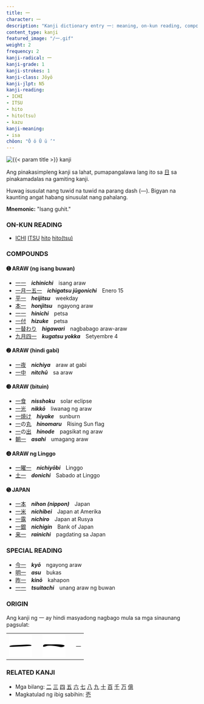 ```yaml
---
title: 一
character: 一
description: "Kanji dictionary entry 一: meaning, on-kun reading, compounds, origin, related kanji"
content_type: kanji
featured_image: "/一.gif"
weight: 2
frequency: 2
kanji-radical: 一
kanji-grade: 1
kanji-strokes: 1
kanji-class: Jōyō
kanji-jlpt: N5
kanji-reading:
- ICHI
- ITSU
- hito
- hito(tsu)
- kazu
kanji-meaning:
- isa
chōon: "Ō ō Ū ū ’"
---
```

[//]: # (Don't edit the line below.)
<img class="kanji" alt="{{< param title >}} kanji" src="{{< param title >}}.gif">

Ang pinakasimpleng kanji sa lahat, pumapangalawa lang ito sa [日](../日) sa pinakamadalas na gamiting kanji.

Huwag isusulat nang tuwid na tuwid na parang dash (―). Bigyan na kaunting angat habang sinusulat nang pahalang.

**Mnemonic:** "Isang guhit."

### ON-KUN READING

[//]: # (Don't edit the line below. ON-KUN READING code is automatically generated.)
- [ICHI](../../kanji-reading/ichi) [ITSU](../../kanji-reading/itsu) [hito](../../kanji-reading/hito) [hito(tsu)](../../kanji-reading/hito(tsu))

### COMPOUNDS

#### ➊ **ARAW** (ng isang buwan)
  - [一](../一)[一](../一)　***ichinichi***　isang araw
  - [一](../一)[月](../月)[一](../一)[五](../五)[一](../一)　***ichigatsu jūgonichi***　Enero 15
  - [平](../平)[一](../一)　***heijitsu***　weekday
  - [本](../本)[一](../一)　***honjitsu***　ngayong araw 
  - [一](../一)[一](../一)　***hinichi***　petsa
  - [一](../一)[付](../付)　***hizuke***　petsa
  - [一](../一)[替わり](../替)　***higawari***　nagbabago araw-araw
  - [九](../九)[月](../月)[四](../四)[一](../一)　***kugatsu yokka***　Setyembre 4
  

#### ➋ **ARAW** (hindi gabi)
  - [一](../一)[夜](../夜)　***nichiya***　araw at gabi
  - [一](../一)[中](../中)　***nitchū***　sa araw
  
#### ➌ **ARAW** (bituin)
  - [一](../一)[食](../食)　***nisshoku***　solar eclipse
  - [一](../一)[光](../光)　***nikkō***　liwanag ng araw
  - [一](../一)[焼け](../焼)　***hiyake***　sunburn
  - [一](../一)の[丸](../丸)　***hinomaru***　Rising Sun flag
  - [一](../一)の[出](../出)　***hinode***　pagsikat ng araw
  - [朝](../朝)[一](../一)　***asahi***　umagang araw

#### ➍ **ARAW** ng Linggo
  - [一](../一)[曜](../曜)[一](../一)　***nichiyōbi***　Linggo
  - [土](../土)[一](../一)　***donichi***　Sabado at Linggo

#### ➎ **JAPAN**
  - [一](../一)[本](../本)　***nihon (nippon)***　Japan
  - [一](../一)[米](../米)　***nichibei***　Japan at Amerika
  - [一](../一)[露](../露)　***nichiro***　Japan at Rusya
  - [一](../一)[銀](../銀)　***nichigin***　Bank of Japan
  - [来](../来)[一](../一)　***rainichi***　pagdating sa Japan

### SPECIAL READING
  - [今](../今)[一](../一)　***kyō***　ngayong araw
  - [明](../明)[一](../一)　***asu***　bukas
  - [昨](../昨)[一](../一)　***kinō***　kahapon
  - [一](../一)[一](../一)　***tsuitachi***　unang araw ng buwan

### ORIGIN

Ang kanji ng 一 ay hindi masyadong nagbago mula sa mga sinaunang pagsulat:

<table class="kanji-table"><tr><td>
<img src="60px-一-hanjian.svg.png">
</td><td></td><td>
<img src="60px-一-slip.svg.png">
</td><td></td>
<td class="kanji-origin">一</td>
</tr></table>

### RELATED KANJI

- Mga bilang: [二](../二) [三](../三) [四](../五) [五](../五) [六](../七) [七](../七) [八](../八) [九](../九) [十](../十) [百](../百) [千](../千) [万](../万) [億](../億)
- Magkatulad ng ibig sabihin: [壱](../壱)